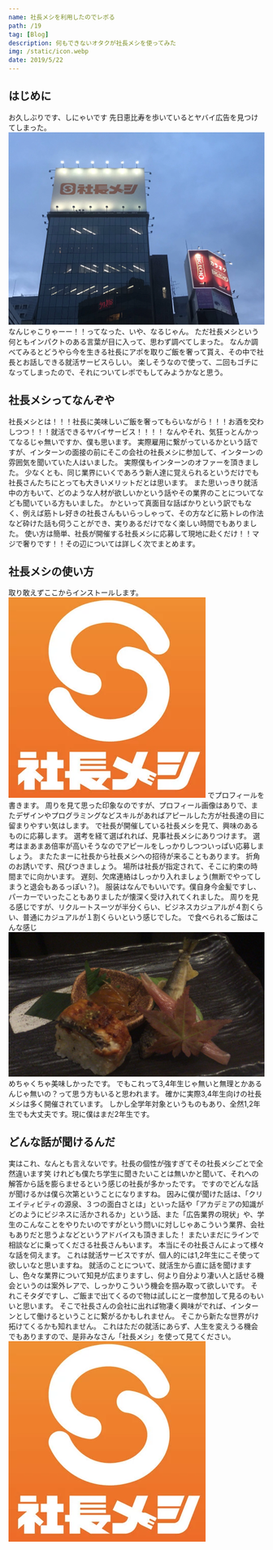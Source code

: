 ```yaml
---
name: 社長メシを利用したのでレポる
path: /19
tag: [Blog]
description: 何もできないオタクが社長メシを使ってみた
img: /static/icon.webp
date: 2019/5/22
---
```


## はじめに
お久しぶりです、しにゃいです
先日恵比寿を歩いているとヤバイ広告を見つけてしまった。
<img src="/static/18-2.webp">
なんじゃこりゃーー！！ってなった、いや、なるじゃん。
ただ社長メシという何ともインパクトのある言葉が目に入って、思わず調べてしまった。
なんか調べてみるとどうやら今を生きる社長にアポを取りご飯を奢って貰え、その中で社長とお話しできる就活サービスらしい。
楽しそうなので使って、二回もゴチになってしまったので、それについてレポでもしてみようかなと思う。
## 社長メシってなんぞや
社長メシとは！！！社長に美味しいご飯を奢ってもらいながら！！！お酒を交わしつつ！！！就活できるヤバイサービス！！！！
なんやそれ、気狂っとんかってなるじゃ無いですか、僕も思います。
実際雇用に繋がっているかという話ですが、インターンの面接の前にそこの会社の社長メシに参加して、インターンの雰囲気を聞いていた人はいました。
実際僕もインターンのオファーを頂きました。
少なくとも、同じ業界にいくであろう新人達に覚えられるというだけでも社長さんたちにとっても大きいメリットだとは思います。
また思いっきり就活中の方もいて、どのような人材が欲しいかという話やその業界のことについてなども聞いている方もいました。
かといって真面目な話ばかりという訳でもなく、例えば筋トレ好きの社長さんもいらっしゃって、その方などに筋トレの作法など砕けた話も伺うことができ、実りあるだけでなく楽しい時間でもありました。
使い方は簡単、社長が開催する社長メシに応募して現地に赴くだけ！！マジで奢りです！！その辺については詳しく次でまとめます。
## 社長メシの使い方
取り敢えずここからインストールします。
<a href="https://itunes.apple.com/jp/app/%E7%A4%BE%E9%95%B7%E3%81%A8%E5%AD%A6%E7%94%9F%E3%81%8C%E7%9B%B4%E6%8E%A5%E5%87%BA%E4%BC%9A%E3%81%88%E3%82%8B%E5%B0%B1%E6%B4%BB%E3%82%A2%E3%83%97%E3%83%AA-%E7%A4%BE%E9%95%B7%E3%83%A1%E3%82%B7/id1359582806?mt=8"><img src="/static/19-1.webp"></a>
でプロフィールを書きます。
周りを見て思った印象なのですが、プロフィール画像はありで、またデザインやプログラミングなどスキルがあればアピールした方が社長達の目に留まりやすい気はします。
で社長が開催している社長メシを見て、興味のあるものに応募します。
選考を経て選ばれれば、見事社長メシにありつけます。
選考はまあまあ倍率が高いそうなのでアピールをしっかりしつついっぱい応募しましょう。
またたまーに社長から社長メシへの招待が来ることもあります。
折角のお誘いです、飛びつきましょう。
場所は社長が指定されて、そこに約束の時間までに向かいます。
遅刻、欠席連絡はしっかり入れましょう(無断でやってしまうと退会もあるっぽい？)。
服装はなんでもいいです。僕自身今金髪ですし、パーカーでいったこともありましたが懐深く受け入れてくれました。
周りを見る感じですが、リクルートスーツが半分くらい、ビジネスカジュアルが４割くらい、普通にカジュアルが１割くらいという感じでした。
で食べられるご飯はこんな感じ
<img src="/static/19-3.webp">
めちゃくちゃ美味しかったです。
でもこれって3,4年生じゃ無いと無理とかあるんじゃ無いの？って思う方もいると思われます。
確かに実際3,4年生向けの社長メシは多く開催されています。
しかし全学年対象というものもあり、全然1,2年生でも大丈夫です。現に僕はまだ2年生です。
## どんな話が聞けるんだ
実はこれ、なんとも言えないです。社長の個性が強すぎてその社長メシごとで全然違います笑
けれども僕たち学生に聞きたいことは無いかと聞いて、それへの解答から話を膨らませるという感じの社長が多かったです。
ですのでどんな話が聞けるかは僕ら次第ということになりますね。
因みに僕が聞けた話は、「クリエイティビティの源泉、３つの面白さとは」といった話や「アカデミアの知識がどのようにビジネスに活かされるか」という話、また「広告業界の現状」や、学生のこんなことをやりたいのですがという問いに対しじゃあこういう業界、会社もありだと思うよなどというアドバイスも頂きました！
またいまだにラインで相談などに乗ってくださる社長さんもいます。
本当にその社長さんによって様々な話を伺えます。
これは就活サービスですが、個人的には1,2年生にこそ使って欲しいなと思いますね。
就活のことについて、就活生から直に話を聞けますし、色々な業界について知見が広まりますし、何より自分より凄い人と話せる機会というのは案外レアで、しっかりこういう機会を掴み取って欲しいです。
それこそタダですし、ご飯まで出てくるので物は試しにと一度参加して見るのもいいと思います。
そこで社長さんの会社に出れば物凄く興味がでれば、インターンとして働けるということに繋がるかもしれません。
そこから新たな世界がけ拓けてくるかも知れません。
これはただの就活にあらず、人生を変えうる機会でもありますので、是非みなさん「社長メシ」を使って見てください。
<a href="https://itunes.apple.com/jp/app/%E7%A4%BE%E9%95%B7%E3%81%A8%E5%AD%A6%E7%94%9F%E3%81%8C%E7%9B%B4%E6%8E%A5%E5%87%BA%E4%BC%9A%E3%81%88%E3%82%8B%E5%B0%B1%E6%B4%BB%E3%82%A2%E3%83%97%E3%83%AA-%E7%A4%BE%E9%95%B7%E3%83%A1%E3%82%B7/id1359582806?mt=8"><img src="/static/19-1.webp"></a>